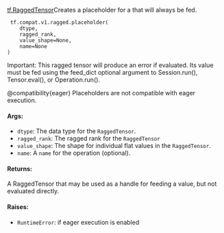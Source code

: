 [tf.RaggedTensor](https://www.tensorflow.org/api_docs/python/tf/RaggedTensor)Creates a placeholder for a  that will always be fed.


```
 tf.compat.v1.ragged.placeholder(
    dtype,
    ragged_rank,
    value_shape=None,
    name=None
)
```

Important: This ragged tensor will produce an error if evaluated. Its value must be fed using the feed_dict optional argument to Session.run(), Tensor.eval(), or Operation.run().

@compatibility{eager} Placeholders are not compatible with eager execution.
#### Args:
- `dtype`: The data type for the `RaggedTensor`.
- `ragged_rank`: The ragged rank for the `RaggedTensor`
- `value_shape`: The shape for individual flat values in the `RaggedTensor`.
- `name`: A `name` for the operation (optional).
#### Returns:

A RaggedTensor that may be used as a handle for feeding a value, but not evaluated directly.
#### Raises:
- `RuntimeError`: if eager execution is enabled
